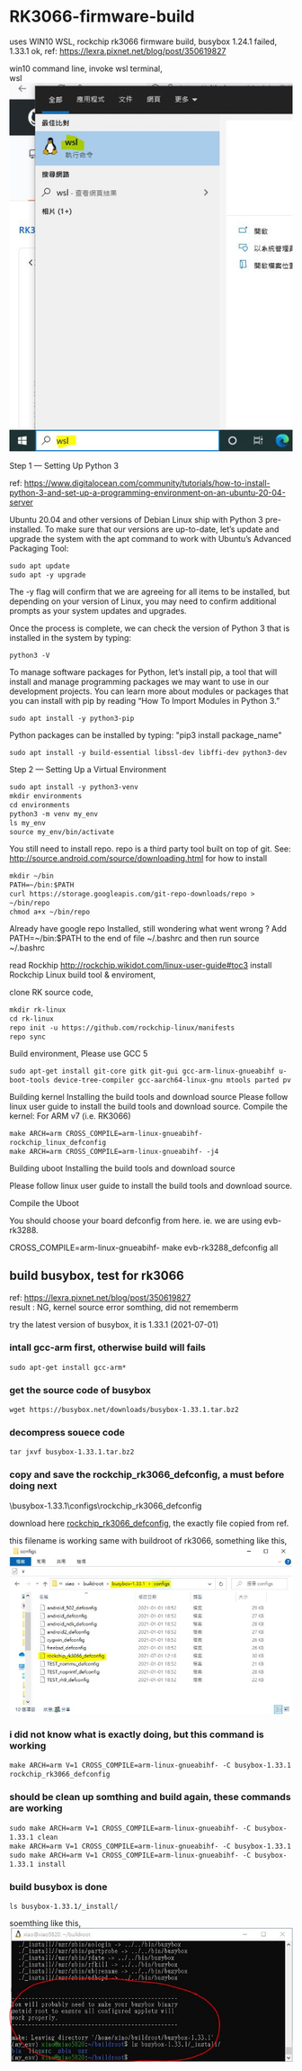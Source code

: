 # RK3066-firmware-build
uses WIN10 WSL, rockchip rk3066 firmware build, busybox 1.24.1 failed, 1.33.1 ok, ref: https://lexra.pixnet.net/blog/post/350619827  


win10 command line, invoke wsl terminal,  
wsl  
![wsl_command.JPG](wsl_command.JPG)  


Step 1 — Setting Up Python 3

ref: https://www.digitalocean.com/community/tutorials/how-to-install-python-3-and-set-up-a-programming-environment-on-an-ubuntu-20-04-server

Ubuntu 20.04 and other versions of Debian Linux ship with Python 3 pre-installed. 
To make sure that our versions are up-to-date, let’s update and upgrade the system with the apt command to work with 
Ubuntu’s Advanced Packaging Tool:
```
sudo apt update
sudo apt -y upgrade
```  

The -y flag will confirm that we are agreeing for all items to be installed, but depending on your version of Linux, 
you may need to confirm additional prompts as your system updates and upgrades. 


Once the process is complete, we can check the version of Python 3 that is installed in the system by typing: 
```
python3 -V
```

To manage software packages for Python, let’s install pip, 
a tool that will install and manage programming packages we may want to use in our development projects. 
You can learn more about modules or packages that you can install with pip by reading “How To Import Modules in Python 3.”
```
sudo apt install -y python3-pip
```

Python packages can be installed by typing:
"pip3 install package_name"


```
sudo apt install -y build-essential libssl-dev libffi-dev python3-dev
```

Step 2 — Setting Up a Virtual Environment

```
sudo apt install -y python3-venv
mkdir environments
cd environments
python3 -m venv my_env
ls my_env
source my_env/bin/activate
```



You still need to install repo. 
repo is a third party tool built on top of git. See: http://source.android.com/source/downloading.html for how to install

```
mkdir ~/bin
PATH=~/bin:$PATH
curl https://storage.googleapis.com/git-repo-downloads/repo > ~/bin/repo
chmod a+x ~/bin/repo
```
Already have google repo Installed, still wondering what went wrong ?
Add PATH=~/bin:$PATH to the end of file ~/.bashrc and then run source ~/.bashrc

read Rockhip http://rockchip.wikidot.com/linux-user-guide#toc3
install Rockchip Linux build tool & enviroment,

clone RK source code,
```
mkdir rk-linux
cd rk-linux
repo init -u https://github.com/rockchip-linux/manifests
repo sync
```


Build environment, Please use GCC 5
```
sudo apt-get install git-core gitk git-gui gcc-arm-linux-gnueabihf u-boot-tools device-tree-compiler gcc-aarch64-linux-gnu mtools parted pv
```

Building kernel
Installing the build tools and download source
Please follow linux user guide to install the build tools and download source.
Compile the kernel:
For ARM v7 (i.e. RK3066)
```
make ARCH=arm CROSS_COMPILE=arm-linux-gnueabihf- rockchip_linux_defconfig
make ARCH=arm CROSS_COMPILE=arm-linux-gnueabihf- -j4
```

Building uboot
Installing the build tools and download source

Please follow linux user guide to install the build tools and download source.

Compile the Uboot

You should choose your board defconfig from here. ie. we are using evb-rk3288.

CROSS_COMPILE=arm-linux-gnueabihf- make evb-rk3288_defconfig all






## build busybox, test for rk3066
ref: https://lexra.pixnet.net/blog/post/350619827  
result : NG, kernel source error somthing, did not rememberm

try the latest version of busybox, it is 1.33.1 (2021-07-01)

### intall gcc-arm first, otherwise build will fails  
```
sudo apt-get install gcc-arm*
```

### get the source code of busybox  
```
wget https://busybox.net/downloads/busybox-1.33.1.tar.bz2
```

### decompress souece code  
```
tar jxvf busybox-1.33.1.tar.bz2
```
### copy and save the rockchip_rk3066_defconfig, a must before doing next  
\busybox-1.33.1\configs\rockchip_rk3066_defconfig

download here [rockchip_rk3066_defconfig](rockchip_rk3066_defconfig), the exactly file copied from ref.   

this filename is working same with buildroot of rk3066, something like this,  
![rockchip_rk3066_defconfig_save.JPG](rockchip_rk3066_defconfig_save.JPG)  


### i did not know what is exactly doing, but this command is working  

```
make ARCH=arm V=1 CROSS_COMPILE=arm-linux-gnueabihf- -C busybox-1.33.1 rockchip_rk3066_defconfig
```

### should be clean up somthing and build again,  these commands are working  
```
sudo make ARCH=arm V=1 CROSS_COMPILE=arm-linux-gnueabihf- -C busybox-1.33.1 clean
make ARCH=arm V=1 CROSS_COMPILE=arm-linux-gnueabihf- -C busybox-1.33.1
sudo make ARCH=arm V=1 CROSS_COMPILE=arm-linux-gnueabihf- -C busybox-1.33.1 install
```

### build busybox is done
```
ls busybox-1.33.1/_install/
```

soemthing like this,  
![RK3066_busybox_1.33.1_done.JPG](RK3066_busybox_1.33.1_done.JPG)  

